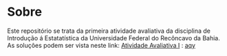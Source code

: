
# Sobre
 Este repositório se trata da primeira atividade avaliativa da disciplina de Introdução á Estatatística da Universidade Federal do Recôncavo da Bahia. 
 As soluçôes podem ser vista neste link: [Atividade Avaliativa I](https://github.com/naiaraferreira/01_atividade-avaliativa.git)
: [aqy](naiaraferreira/01_atividade-avaliativa/blob/main/readme.md)
